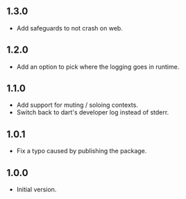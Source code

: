 ## 1.3.0

* Add safeguards to not crash on web.

## 1.2.0

* Add an option to pick where the logging goes in runtime.

## 1.1.0

* Add support for muting / soloing contexts.
* Switch back to dart's developer log instead of stderr.

## 1.0.1

* Fix a typo caused by publishing the package.

## 1.0.0

* Initial version.
